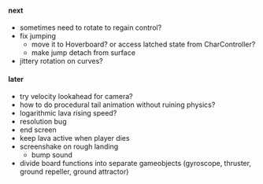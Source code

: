 #### next
- sometimes need to rotate to regain control?
- fix jumping
  - move it to Hoverboard? or access latched state from CharController?
  - make jump detach from surface
- jittery rotation on curves?

#### later
- try velocity lookahead for camera?
- how to do procedural tail animation without ruining physics?
- logarithmic lava rising speed?
- resolution bug
- end screen
- keep lava active when player dies
- screenshake on rough landing
  - bump sound
- divide board functions into separate gameobjects (gyroscope, thruster, ground repeller, ground attractor)